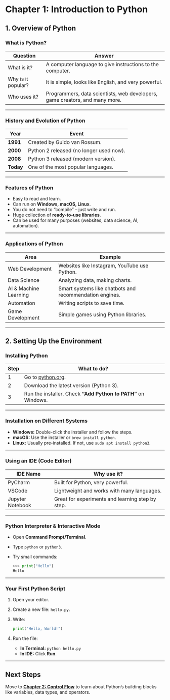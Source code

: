# Chapter 1: Introduction to Python

## 1. Overview of Python

### What is Python?

| **Question**       | **Answer**                                                |
|--------------------|----------------------------------------------------------|
| What is it?        | A computer language to give instructions to the computer. |
| Why is it popular? | It is simple, looks like English, and very powerful.      |
| Who uses it?       | Programmers, data scientists, web developers, game creators, and many more. |

---

### History and Evolution of Python

| **Year**   | **Event**                              |
|------------|----------------------------------------|
| **1991**   | Created by Guido van Rossum.           |
| **2000**   | Python 2 released (no longer used now).|
| **2008**   | Python 3 released (modern version).    |
| **Today**  | One of the most popular languages.     |

---

### Features of Python

- Easy to read and learn.  
- Can run on **Windows, macOS, Linux**.  
- You do not need to “compile” – just write and run.  
- Huge collection of **ready-to-use libraries**.  
- Can be used for many purposes (websites, data science, AI, automation).  

---

### Applications of Python

| **Area**             | **Example**                                    |
|----------------------|------------------------------------------------|
| Web Development      | Websites like Instagram, YouTube use Python.   |
| Data Science         | Analyzing data, making charts.                 |
| AI & Machine Learning| Smart systems like chatbots and recommendation engines. |
| Automation           | Writing scripts to save time.                  |
| Game Development     | Simple games using Python libraries.           |

---

## 2. Setting Up the Environment

### Installing Python

| **Step** | **What to do?**                                |
|----------|------------------------------------------------|
| 1        | Go to [python.org](https://www.python.org/downloads/). |
| 2        | Download the latest version (Python 3).        |
| 3        | Run the installer. Check **“Add Python to PATH”** on Windows. |

---

### Installation on Different Systems

- **Windows:** Double-click the installer and follow the steps.  
- **macOS:** Use the installer or `brew install python`.  
- **Linux:** Usually pre-installed. If not, use `sudo apt install python3`.  

---

### Using an IDE (Code Editor)

| **IDE Name**        | **Why use it?**                              |
|---------------------|----------------------------------------------|
| PyCharm             | Built for Python, very powerful.             |
| VSCode              | Lightweight and works with many languages.   |
| Jupyter Notebook    | Great for experiments and learning step by step. |

---

### Python Interpreter & Interactive Mode

- Open **Command Prompt/Terminal**.  
- Type `python` or `python3`.  
- Try small commands:  

   ```python
   >>> print("Hello")
   Hello

---

### Your First Python Script

1. Open your editor.

2. Create a new file: `hello.py`.

3. Write:

   ```python
   print("Hello, World!")
   ```

4. Run the file:

   * **In Terminal:** `python hello.py`
   * **In IDE:** Click **Run**.

---

## Next Steps

Move to **[Chapter 2: Control Flow](../02_Basic_Python_Syntax/README.md)** to learn about Python’s building blocks like variables, data types, and operators.

